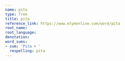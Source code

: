 ```yaml
---
name: pita
type: free
title: pita
reference_link: https://www.etymonline.com/word/pita
root_name: 
root_language: 
denotation: 
word_sums:
- sum: 'Pita + '
  respelling: pita
---
```

